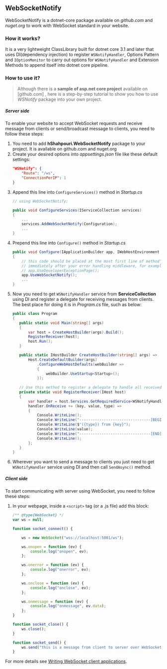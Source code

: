 ## WebSocketNotify

WebSocketNotify is a dotnet-core package available on _github.com_ and _nuget.org_ to work with WebSocket standard in your website.


### How it works?

It is a very lightweight ClassLibrary built for dotnet core 3.1 and later that uses DI(dependency injection) to register `WSNotifyHandler`, Options Pattern and `IOptionMonitor` to carry out options for `WSNotifyHandler` and Extension Methods to append itself into dotnet core pipeline.

### How to use it?

> Although there is a **sample of asp.net core project** available on [github.com] , here is a step-by-step
> tutorial to show you how to use _WSNotify_ package into your own project.

##### Server side
To enable your website to accept WebSocket requests and receive message from clients or send/broadcast message
to clients, you need to follow these steps:

1. You need to add **hShahpouri.WebSocketNotify** package to your project. It is available on github.com and nuget.org
2. Create your desired options into _appsettings.json_ file like these default settings:
   ```json
   "WSNotify": {
       "Route": "/ws",
       "ConnectionPerIP": 1
   }
   ```
3. Append this line into `ConfigureServices()` method in _Startup.cs_
   ```c#
   // using WebSocketNotify;
   
   public void ConfigureServices(IServiceCollection services)
   {
       ...
       services.AddWebSocketNotify(Configuration);
       ...
   }
   ```
4. Prepend this line into `Configure()` method in _Startup.cs_
   ```c#
   public void Configure(IApplicationBuilder app, IWebHostEnvironment env)
   {
       // this code should be placed at the most first line of method's body or
       // immediately after your error handling middleware, for example:
       // app.UseDeveloperExceptionPage();
       app.UseWebSocketNotify();
       ...
   }
   ```
5. Now you need to get `WSNotifyHandler` service from **ServiceCollection** using DI and register a delegate for receiving messages from clients. The best place for doing it is in _Program.cs_ file, such as below:
   ```c#
   public class Program
   {
      public static void Main(string[] args)
      {
          var host = CreateHostBuilder(args).Build();
          RegisterReceiver(host);
          host.Run();
      }

      public static IHostBuilder CreateHostBuilder(string[] args) =>
          Host.CreateDefaultBuilder(args)
              .ConfigureWebHostDefaults(webBuilder =>
              {
                  webBuilder.UseStartup<Startup>();
              });
      
      // Use this method to register a delegate to handle all received messages
      private static void RegisterReceiver(IHost host)
      {
          var handler = host.Services.GetRequiredService<WSNotifyHandler>();
          handler.OnReceive += (key, value, type) =>
          {
              Console.WriteLine();
              Console.WriteLine("--------------------------------[BEGIN]");
              Console.WriteLine($"({type}) from {key}");
              Console.WriteLine(value);
              Console.WriteLine("--------------------------------[END]");
              Console.WriteLine();
          };
      }
   }
   ```
6. Wherever you want to send a message to clients you just need to get `WSNotifyHandler` service using DI and then call `SendAsync()` method.

##### Client side
To start communicating with server using WebSocket, you need to follow these steps:

1. In your webpage, inside a `<script>` tag (or a .js file) add this block:
    ```javascript
    /** @type{WebSocket} */
    var ws = null;
    
    function socket_connect() {

        ws = new WebSocket("wss://localhost:5001/ws");

        ws.onopen = function (ev) {
            console.log("onopen", ev);
        };

        ws.onerror = function (ev) {
            console.log("onerror", ev);
        };

        ws.onclose = function (ev) {
            console.log("onclose", ev);
        };

        ws.onmessage = function (ev) {
            console.log("onmessage", ev.data);
        };
    }

    function socket_close() {
        ws.close();
    }

    function socket_send() {
        ws.send("this is a message from client to server over WebSocket");
    }
    ```

For more details see [Writing WebSocket client applications](https://developer.mozilla.org/en-US/docs/Web/API/WebSockets_API/Writing_WebSocket_client_applications).
